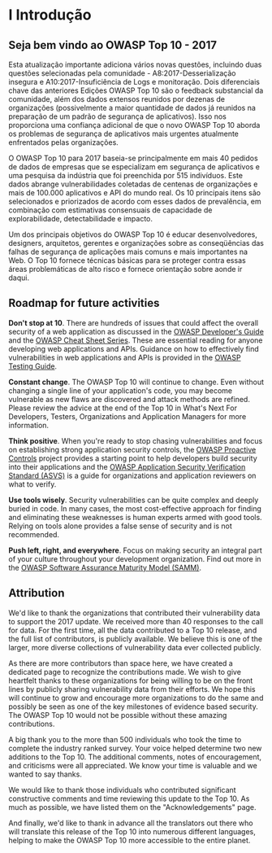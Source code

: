 # I Introdução

## Seja bem vindo ao OWASP Top 10 - 2017

Esta atualização importante adiciona vários novas questões, incluindo duas questões selecionadas pela comunidade - A8:2017-Desserialização insegura e A10:2017-Insuficiência de Logs e monitoração. Dois diferenciais chave das anteriores Edições OWASP Top 10 são o feedback substancial da comunidade, além dos dados extensos reunidos por dezenas de organizações (possivelmente a maior quantidade de dados já reunidos na preparação de um padrão de segurança de aplicativos). Isso nos proporciona uma confiança adicional de que o novo OWASP Top 10 aborda os problemas de segurança de aplicativos mais urgentes atualmente enfrentados pelas organizações.

O OWASP Top 10 para 2017 baseia-se principalmente em mais 40 pedidos de dados de empresas que se especializam em segurança de aplicativos e uma pesquisa da indústria que foi preenchida por 515 indivíduos. Este dados abrange vulnerabilidades coletadas de centenas de organizações e mais de 100.000 aplicativos e API do mundo real. Os 10 principais itens são selecionados e priorizados de acordo com esses dados de prevalência, em combinação com estimativas consensuais de capacidade de explorabilidade, detectabilidade e impacto.

Um dos principais objetivos do OWASP Top 10 é educar desenvolvedores, designers, arquitetos, gerentes e organizações sobre as conseqüências das falhas de segurança de aplicações mais comuns e mais importantes na Web. O Top 10 fornece técnicas básicas para se proteger contra essas áreas problemáticas de alto risco e fornece orientação sobre aonde ir daqui.

## Roadmap for future activities

**Don't stop at 10**. There are hundreds of issues that could affect the overall security of a web application as discussed in the [OWASP Developer's Guide](https://www.owasp.org/index.php/OWASP_Guide_Project) and the [OWASP Cheat Sheet Series](https://www.owasp.org/index.php/Category:Cheatsheets). These are essential reading for anyone developing web applications and APIs. Guidance on how to effectively find vulnerabilities in web applications and APIs is provided in the [OWASP Testing Guide](https://www.owasp.org/index.php/OWASP_Testing_Project).

**Constant change**. The OWASP Top 10 will continue to change. Even without changing a single line of your application's code, you may become vulnerable as new flaws are discovered and attack methods are refined. Please review the advice at the end of the Top 10 in What's Next For Developers, Testers, Organizations and Application Managers for more information.

**Think positive**. When you're ready to stop chasing vulnerabilities and focus on establishing strong application security controls, the [OWASP Proactive Controls](https://www.owasp.org/index.php/OWASP_Proactive_Controls) project provides a starting point to help developers build security into their applications and the [OWASP Application Security Verification Standard (ASVS)](https://www.owasp.org/index.php/ASVS) is a guide for organizations and application reviewers on what to verify.

**Use tools wisely**. Security vulnerabilities can be quite complex and deeply buried in code. In many cases, the most cost-effective approach for finding and eliminating these weaknesses is human experts armed with good tools. Relying on tools alone provides a false sense of security and is not recommended.

**Push left, right, and everywhere**. Focus on making security an integral part of your culture throughout your development organization. Find out more in the [OWASP Software Assurance Maturity Model (SAMM)](https://www.owasp.org/index.php/OWASP_SAMM_Project).

## Attribution

We'd like to thank the organizations that contributed their vulnerability data to support the 2017 update. We received more than 40 responses to the call for data. For the first time, all the data contributed to a Top 10 release, and the full list of contributors, is publicly available. We believe this is one of the larger, more diverse collections of vulnerability data ever collected publicly.

As there are more contributors than space here, we have created a dedicated page to recognize the contributions made. We wish to give heartfelt thanks to these organizations for being willing to be on the front lines by publicly sharing vulnerability data from their efforts. We hope this will continue to grow and encourage more organizations to do the same and possibly be seen as one of the key milestones of evidence based security. The OWASP Top 10 would not be possible without these amazing contributions. 

A big thank you to the more than 500 individuals who took the time to complete the industry ranked survey. Your voice helped determine two new additions to the Top 10. The additional comments, notes of encouragement, and criticisms were all appreciated. We know your time is valuable and we wanted to say thanks.

We would like to thank those individuals who contributed significant constructive comments and time reviewing this update to the Top 10. As much as possible, we have listed them on the "Acknowledgements" page.

And finally, we'd like to thank in advance all the translators out there who will translate this release of the Top 10 into numerous different languages, helping to make the OWASP Top 10 more accessible to the entire planet.
